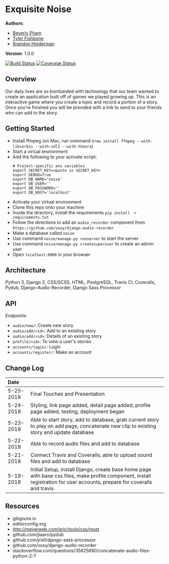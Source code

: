 # Exquisite Noise

**Authors**:
- [Beverly Pham](https://github.com/zarkle)
- [Tyler Fishbone](https://github.com/tyler-fishbone)
- [Brandon Holderman](https://github.com/brandonholderman)

**Version**: 1.0.0

[![Build Status](https://travis-ci.org/exquisite-noise/exquisite-noise.svg?branch=master)](https://travis-ci.org/exquisite-noise/exquisite-noise) [![Coverage Status](https://coveralls.io/repos/github/exquisite-noise/exquisite-noise/badge.svg?branch=master)](https://coveralls.io/github/exquisite-noise/exquisite-noise?branch=master)

## Overview
<!-- Provide a high level overview of what this application is and why you are building it, beyond the fact that it's an assignment for a Code Fellows 401 class. (i.e. What's your problem domain?) -->
Our daily lives are so bombarded with technology that our team wanted to create an application built off of games we played growing up. This is an interactive game where you create a topic and record a portion of a story. Once you're finished you will be provided with a link to send to your friends who can add to the story.

## Getting Started
<!-- What are the steps that a user must take in order to build this app on their own machine and get it running? -->
- Install ffmpeg (on Mac, run command `brew install ffmpeg --with-libvorbis --with-sdl2 --with-theora`)
- Start a virtual environment
- Add the following to your activate script:
    ```
    # Project-specific env variables
    export SECRET_KEY=<paste in SECRET_KEY>
    export DEBUG=True
    export DB_NAME='noise'
    export DB_USER=''
    export DB_PASSWORD=''
    export DB_HOST='localhost'
    ```
- Activate your virtual environment
- Clone this repo onto your machine
- Inside the directory, install the requirements `pip install -r requirements.txt`
- Follow the directions to add an `audio_recorder` component from `https://github.com/voxy/django-audio-recorder`
- Make a database called `noise`
- Use command `noise/manage.py runserver` to start the server
- Use command `noise/manage.py createsuperuser` to create an admin user
- Open `localhost:8000` in your browser

## Architecture
<!-- Provide a detailed description of the application design. What technologies (languages, libraries, etc) you're using, and any other relevant design information. This is also an area which you can include any visuals; flow charts, example usage gifs, screen captures, etc.-->
Python 3, Django 2, CSS/SCSS, HTML, PostgreSQL, Travis CI, Coveralls, Pydub, Django-Audio-Recorder, Django Sass Processor

## API
<!-- Provide detailed instructions for your applications usage. This should include any methods or endpoints available to the user/client/developer. Each section should be formatted to provide clear syntax for usage, example calls including input data requirements and options, and example responses or return values. -->
Endpoints:
- `audio/new/`: Create new story
- `audio/add/<id>`: Add to an existing story
- `audio/add/<id>`: Details of an existing story
- `profile/<id>`: To view a user's stories
- `accounts/login/`: Login
- `accounts/register/`: Make an account

## Change Log
| Date | |
|:--|:--|
| 5-25-2018 | Final Touches and Presentation |
| 5-24-2018 | Styling, link page added, detail page added, profile page added, testing, deployment began |
| 5-23-2018 | Able to start story, add to database, grab current story to play on add page, concatenate new clip to existing story and update database |
| 5-22-2018 | Able to record audio files and add to database |
| 5-21-2018 | Connect Travis and Coveralls; able to upload sound files and add to database |
| 5-19-2018 | Initial Setup, install Django, create base home page with base css files, make profile component, install registration for user accounts, prepare for coveralls and travis |

## Resources
- gitignore.io
- editorconfig.org
- http://meyerweb.com/eric/tools/css/reset
- github.com/jiaaro/pydub
- github.com/jrief/django-sass-processor
- github.com/voxy/django-audio-recorder
- stackoverflow.com/questions/35825680/concatenate-audio-files-python-2-7
